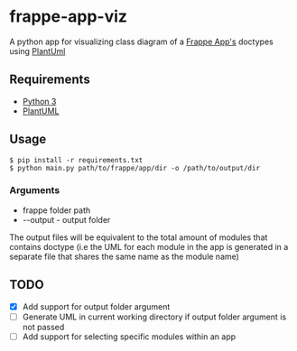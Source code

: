 # frappe-app-viz

A python app for visualizing class diagram of a [Frappe App's](https://frappeframework.com/) doctypes using [PlantUml](https://plantuml.com/)

## Requirements

- [Python 3](https://www.python.org/download/releases/3.0/)
- [PlantUML](https://pypi.org/project/plantuml/)

## Usage

```
$ pip install -r requirements.txt
$ python main.py path/to/frappe/app/dir -o /path/to/output/dir
```

### Arguments
- frappe folder path
- --output - output folder

The output files will be equivalent to the total amount of modules that contains doctype (i.e the UML for each module in the app is generated in a separate file that shares the same name as the module name)

## TODO
- [x] Add support for output folder argument
- [ ] Generate UML in current working directory if output folder argument is not passed
- [ ] Add support for selecting specific modules within an app
